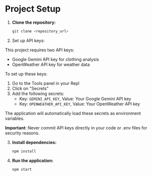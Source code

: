 # Project Setup

1. **Clone the repository:**
   ```bash
   git clone <repository_url>
   ```

2. Set up API keys:

This project requires two API keys:
- Google Gemini API key for clothing analysis
- OpenWeather API key for weather data

To set up these keys:
1. Go to the Tools panel in your Repl
2. Click on "Secrets"
3. Add the following secrets:
   - Key: `GEMINI_API_KEY`, Value: Your Google Gemini API key
   - Key: `OPENWEATHER_API_KEY`, Value: Your OpenWeather API key

The application will automatically load these secrets as environment variables.

**Important**: Never commit API keys directly in your code or .env files for security reasons.


3. **Install dependencies:**
   ```bash
   npm install
   ```

4. **Run the application:**
   ```bash
   npm start

